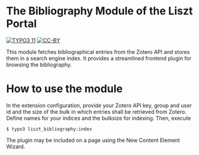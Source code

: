 The Bibliography Module of the Liszt Portal
===========================================

[![TYPO3 11](https://img.shields.io/badge/TYPO3-11-orange.svg)](https://get.typo3.org/version/11)
[![CC-BY](https://img.shields.io/github/license/dikastes/liszt_catalograisonne)](https://github.com/dikastes/liszt_catlograisonne/blob/main/LICENSE)

This module fetches bibliographical entries from the Zotero API and stores them in a search engine index.
It provides a streamlined frontend plugin for browsing the bibliography.

# How to use the module

In the extension configuration, provide your Zotero API key, group and user id and the size of the bulk in which entries shall be retrieved from Zotero.
Define names for your indices and the bulksize for indexing.
Then, execute

    $ typo3 liszt_bibliography:index

The plugin may be included on a page using the New Content Element Wizard.
